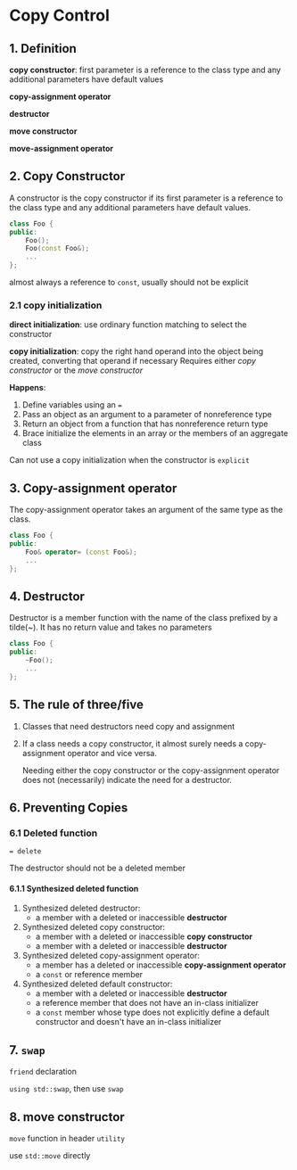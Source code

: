 # Copy Control

## 1. Definition

**copy constructor**: first parameter is a reference to the class type and any additional parameters have default values

**copy-assignment operator**

**destructor**

**move constructor**

**move-assignment operator**

## 2. Copy Constructor

A constructor is the copy constructor if its first parameter is a reference to the class type and any additional parameters have default values.

```c++
class Foo {
public:
    Foo();
    Foo(const Foo&);
    ...
};
```

almost always a reference to `const`, usually should not be explicit

### 2.1 copy initialization

**direct initialization**: use ordinary function matching to select the constructor

**copy initialization**: copy the right hand operand into the object being created, converting that operand if necessary
Requires either *copy constructor* or the *move constructor*

**Happens**:

1. Define variables using an `=`
2. Pass an object as an argument to a parameter of nonreference type
3. Return an object from a function that has nonreference return type
4. Brace initialize the elements in an array or the members of an aggregate class

Can not use a copy initialization when the constructor is `explicit`

## 3. Copy-assignment operator

The copy-assignment operator takes an argument of the same type as the class.

```c++
class Foo {
public:
	Foo& operator= (const Foo&);
    ...
};
```

## 4. Destructor

Destructor is a member function with the name of the class prefixed by a tilde(~). It has no return value and takes no parameters

```c++
class Foo {
public:
    ~Foo();
    ...
};
```

## 5. The rule of three/five

1. Classes that need destructors need copy and assignment

2. If a class needs a copy constructor, it almost surely needs a copy-assignment operator and vice versa. 

   Needing either the copy constructor or the copy-assignment operator does not (necessarily) indicate the need for a destructor.

## 6. Preventing Copies

### 6.1 Deleted function

`= delete`

The destructor should not be a deleted member

#### 6.1.1 Synthesized deleted function

1. Synthesized deleted destructor:
   - a member with a deleted or inaccessible **destructor**
2. Synthesized deleted copy constructor:
   - a member with a deleted or inaccessible **copy constructor**
   - a member with a deleted or inaccessible **destructor**
3. Synthesized deleted copy-assignment operator:
   - a member has a deleted or inaccessible **copy-assignment operator**
   - a `const` or reference member
4. Synthesized deleted default constructor:
   - a member with a deleted or inaccessible **destructor**
   - a reference member that does not have an in-class initializer
   - a `const` member whose type does not explicitly define a default constructor and doesn't have an in-class initializer

## 7. `swap`

`friend` declaration

`using std::swap`, then use `swap`

## 8. move constructor

`move` function in header `utility`

use `std::move` directly
